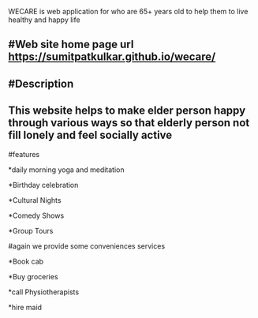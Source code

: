 WECARE is web application for who are 65+ years old to help them to live healthy and happy life

#Web site home page url 
https://sumitpatkulkar.github.io/wecare/
--

#Description
--
This website helps to make elder person happy through various ways so that elderly person not fill lonely
and feel socially active
--
#features

*daily morning yoga and meditation

*Birthday celebration

*Cultural Nights

*Comedy Shows

*Group Tours

#again we provide some conveniences services

*Book cab

*Buy groceries

*call Physiotherapists

*hire maid
